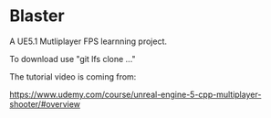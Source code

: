 # Blaster
A UE5.1 Mutliplayer FPS learnning project.

To download use "git lfs clone ..."

The tutorial video is coming from:

https://www.udemy.com/course/unreal-engine-5-cpp-multiplayer-shooter/#overview
